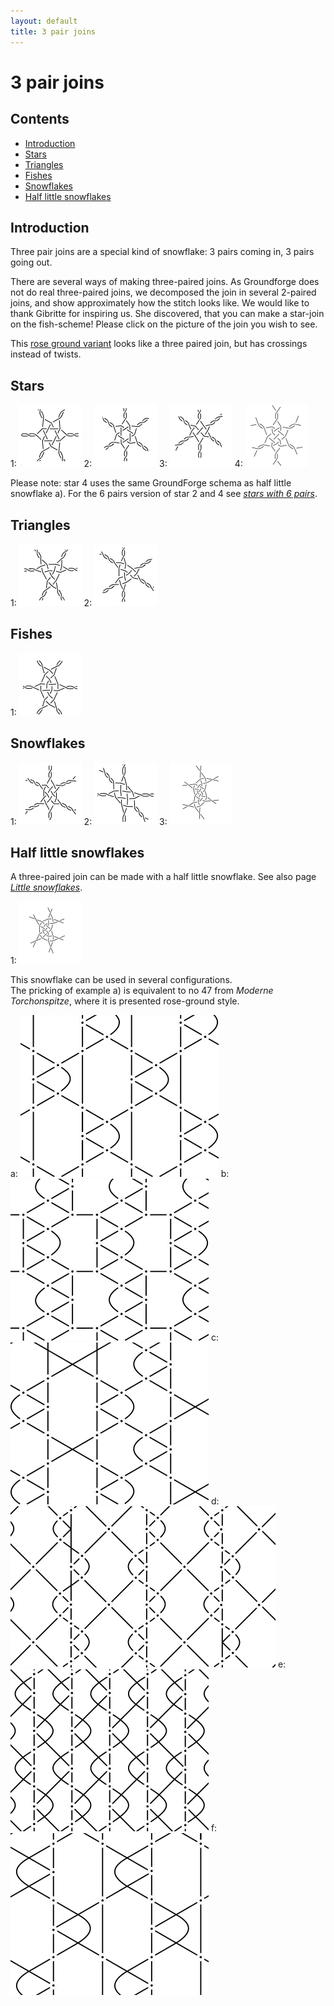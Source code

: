 ```yaml
---
layout: default
title: 3 pair joins
---
```


# 3 pair joins

## Contents

* [Introduction](#introduction)
* [Stars](#stars)
* [Triangles](#triangles)
* [Fishes](#fishes)
* [Snowflakes](#snowflakes)
* [Half little snowflakes](#half-little-snowflakes)

## Introduction

Three pair joins are a special kind of snowflake: 3 pairs coming in, 3 pairs going out.

There are several ways of making three-paired joins. As Groundforge does not do real three-paired joins, we decomposed the join in several 2-paired joins, and show approximately how the stitch looks like. We would like to thank Gibritte for inspiring us. She discovered, that you can make a star-join on the fish-scheme! Please click on the picture of the join you wish to see.    

This [rose ground variant][T-3cc] looks like a three paired join, but has crossings instead of twists.   

[T-3cc]: /GroundForge/stitches?patchWidth=12&patchHeight=16&a1=tctc&b1=cc&c1=ctct&d1=cc&b2=c&d2=c&tile=5831,-4-7&footsideStitch=ctctt&tileStitch=c&headsideStitch=ctctt&shiftColsSW=-2&shiftRowsSW=2&shiftColsSE=2&shiftRowsSE=2

## Stars

1:&nbsp;[![p-3pr-st-h]][t-3pr-st-h] 
2:&nbsp;[![p-3pr-st-v]][t-3pr-st-v] 
3:&nbsp;[![p-3pr-s2-v]][t-3pr-s2-v] 
4:&nbsp;[![p-3pr-hlf-st]][t-3pr-hlf-st]
<p style="clear: both"></p> 

Please note: star 4 uses the same GroundForge schema as half little snowflake a). For the 6 pairs version of star 2 and 4 see [_stars with 6 pairs_][page-6-stars].     

[p-3pr-st-h]: ../images/snow_3/3pr-st-h.png "horizontal star, family 321"
[p-3pr-st-v]: ../images/snow_3/3pr-st-v.png "vertical star, family 321"
[p-3pr-s2-v]: ../images/snow_3/3pr-s2-v.png "vertical star 2, family 231"
[p-3pr-hlf-st]: ../images/snow_3/3pr-hlf-st.png "star with centre stitch, family 123"

[t-3pr-st-h]: /GroundForge/stitches?patchWidth=8&patchHeight=12&d1=c&b1=ctct&l2=ctctrrr&d2=crclcrrr&c2=crclc&b2=ctcttt&a2=ctctl&d3=cttt&k4=ctct&c4=c&l5=ctctrr&k5=ctctrr&d5=clcrc&c5=clcrclll&a5=ctctll&c6=cttt&footside=x4,48,xx,x-,1z,xw&tile=-5,68,-7,5-,12,4-&headside=-x,V8,YX,7X,17,XX&footsideStitch=ctct&tileStitch=ctc&headsideStitch=ctct&shiftColsSW=0&shiftRowsSW=6&shiftColsSE=2&shiftRowsSE=6

[t-3pr-st-v]: /GroundForge/stitches?patchWidth=12&patchHeight=20&b1=clcrc&a1=c&d3=clcrclll&a3=cttt&c4=c&b4=crclc&d6=crclcrrr&c6=cttt&tile=76x-,yxxy,6-x4,x24-,xxww,x-27&tileStitch=ctct&shiftColsSW=0&shiftRowsSW=6&shiftColsSE=4&shiftRowsSE=6

[t-3pr-s2-v]: /GroundForge/stitches?patchWidth=12&patchHeight=20&b1=ct&a1=c&d3=lclll&a3=cttt&c4=c&b4=ct&d6=rcrrr&c6=cttt&tile=76x-,yxxy,6-x4,x24-,xxww,x-27&footsideStitch=ctctt&tileStitch=ctct&headsideStitch=ctctt&shiftColsSW=0&shiftRowsSW=6&shiftColsSE=4&shiftRowsSE=6

[t-3pr-hlf-st]: /GroundForge/stitches.html?patchWidth=15&patchHeight=25&tile=7-,-5,B-,-C,B-,x-,x-,x-&shiftColsSW=0&shiftRowsSW=8&shiftColsSE=2&shiftRowsSE=4&a1=c&b2=clcr&a3=ctc&b4=clcrr&a5=ctt

[page-6-stars]: ../docs/snow_6#stars

## Triangles       

1:&nbsp;[![p-3pr-tr-h]][t-3pr-tr-h] 
2:&nbsp;[![p-3pr-tr-v]][t-3pr-tr-v]    
<p style="clear: both"></p> 

[p-3pr-tr-h]: ../images/snow_3/3pr-tr-h.png "horizontal triangle, family 321"
[p-3pr-tr-v]: ../images/snow_3/3pr-tr-v.png "vertical triangle, family 321"

[t-3pr-tr-h]: /GroundForge/stitches?patchWidth=12&patchHeight=12&b1=ctcttt&b2=ctc&a2=ctcrrr&a3=ctcttt&b4=ctclll&a4=ctc&tile=-4,68,7-,12&tileStitch=ctc&shiftColsSW=0&shiftRowsSW=4&shiftColsSE=2&shiftRowsSE=4

[t-3pr-tr-v]: /GroundForge/stitches?patchWidth=10&patchHeight=10&c1=ctc&a1=ctcttt&d2=ctcrrr&tile=B-C-,---5&tileStitch=ctc&shiftColsSW=-2&shiftRowsSW=2&shiftColsSE=2&shiftRowsSE=2

## Fishes       

1:&nbsp;[![p-3pr-fh-h]][t-3pr-fh-h] 
<p style="clear: both"></p> 

[p-3pr-fh-h]: ../images/snow_3/3pr-fh-h.png "fish, family 231"

[t-3pr-fh-h]: /GroundForge/stitches?patchWidth=8&patchHeight=12&d1=ctc&b1=ctct&l2=ctctrrr&d2=ctcrrr&c2=ctc&b2=ctcttt&a2=ctctl&d3=ctcttt&k4=ctct&c4=ctc&l5=ctctrr&k5=ctctrr&d5=ctc&c5=ctclll&a5=ctctll&c6=ctcttt&footside=x4,48,xx,x-,1z,xw&tile=-5,68,-7,5-,12,4-&headside=-x,V8,YX,7X,17,XX&footsideStitch=ctct&tileStitch=ctc&headsideStitch=ctct&shiftColsSW=0&shiftRowsSW=6&shiftColsSE=2&shiftRowsSE=6

## Snowflakes

1:&nbsp;[![p-3pr-sn-v]][t-3pr-sn-v] 
2:&nbsp;[![p-3pr-sn-d]][t-3pr-sn-d] 
3:&nbsp;[![p-3pr-123]][t-3pr-123]         
<p style="clear: both"></p>   

[p-3pr-sn-v]: ../images/snow_3/3pr-sn-v.png "snowflake, family 321"
[p-3pr-sn-d]: ../images/snow_3/3pr-sn-d.png "diagonal snowflake, family 321"
[p-3pr-123]: ../images/snow_3/3pr-123.png "familie 123"

[t-3pr-sn-v]: /GroundForge/stitches?patchWidth=12&patchHeight=20&b1=ctcr&a1=cl&d3=ctclll&a3=cttt&c4=cr&b4=ctcl&d6=ctcrrr&c6=cttt&tile=76x-,yxxy,6-x4,x24-,xxww,x-27&tileStitch=ctct&shiftColsSW=0&shiftRowsSW=6&shiftColsSE=4&shiftRowsSE=6

[t-3pr-sn-d]: /GroundForge/stitches?patchWidth=17&patchHeight=20&e1=cl&a1=cr&e2=ctctrr&d2=ctc&b2=ctcrrr&a2=ctcl&d3=cttt&b3=cttt&c4=ctcttt&d5=cr&b5=cl&e6=ctc&d6=ctctll&b6=ctcr&a6=ctclll&e7=cttt&a7=cttt&f8=ctcttt&tile=c---b-,m9-l8-,-7-4--,--5---,-b-c--,0f-1h-,4---7-,-----5&tileStitch=ctct&shiftColsSW=0&shiftRowsSW=8&shiftColsSE=6&shiftRowsSE=8   

[t-3pr-123]: /GroundForge/stitches?patchWidth=17&patchHeight=20&paintStitches=ctct&b1=ctc&b2=ctc&a2=ctc&c3=ctcr&b3=ctc&b4=ctct&tile=-1z,58-,-79,z4-,-x-&shiftColsSW=0&shiftRowsSW=5&shiftColsSE=3&shiftRowsSE=2

## Half little snowflakes

A three-paired join can be made with a half little snowflake. See also page [_Little snowflakes_][page-little].     

1:&nbsp;[![p-3pr-132]][t-3pr-132]  
<p style="clear: both"></p>

This snowflake can be used in several configurations.        
The pricking of example a) is equivalent to no 47 from _Moderne Torchonspitze_, where it is presented rose-ground style. 

<span>a:&nbsp;[![half little snowflake 1][p-sn-half-1]][t-sn-half-1]</span> 
<span>b:&nbsp;[![half little snowflake 2][p-sn-half-2]][t-sn-half-2]</span> 
<span>c:&nbsp;[![half little snowflake 3][p-sn-half-3]][t-sn-half-3]</span> 
<span>d:&nbsp;[![half little snowflake 4][p-sn-half-4]][t-sn-half-4]</span> 
<span>e:&nbsp;[![half little snowflake 5][p-sn-half-5]][t-sn-half-5]</span> 
<span>f:&nbsp;[![half little snowflake 6][p-sn-half-6]][t-sn-half-6]</span> 
<p style="clear: both"></p>

[p-sn-half-1]: ../images/snow_3/g-sn-half-60-1.svg "h366, topologically equivalent to Moderne Torchonspitze no 47"
[p-sn-half-2]: ../images/snow_3/g-sn-half-60-2.svg "h305"
[p-sn-half-3]: ../images/snow_3/g-sn-half-60-3.svg "h362 honeycomb by P. Fouché"
[p-sn-half-4]: ../images/snow_3/g-sn-half-45-4.svg "hw362"
[p-sn-half-5]: ../images/snow_3/g-sn-half-45-5.svg "hw365"
[p-sn-half-6]: ../images/snow_3/g-sn-half-60-6.svg "hw363"

[t-sn-half-1]: /GroundForge/stitches?patchWidth=15&patchHeight=20&paintStitches=tctct&a1=ctc&b2=ctc&a3=tctct&b4=ctcrr&a5=ctctt&tile=7-,-5,B-,-C,B-,x-,x-,x-&shiftColsSW=0&shiftRowsSW=8&shiftColsSE=2&shiftRowsSE=4

[t-sn-half-2]: /GroundForge/stitches?patchWidth=15&patchHeight=20&paintStitches=ctctt&c1=ctctt&a1=ctct&b2=ct&a3=ct&b4=ctr&c5=ctct&a5=ctctt&b6=ct&c7=ct&b8=ctl&tile=6-C,-5-,B--,-C-,B-2,-5-,--C,-B-&shiftColsSW=0&shiftRowsSW=8&shiftColsSE=3&shiftRowsSE=8

[t-sn-half-3]: /GroundForge/stitches?patchWidth=30&patchHeight=30&paintStitches=cttctt&i1=ctctt&g1=ctc&c1=ctc&a1=ctctt&j2=cttctt&f2=ctc&d2=ctc&i3=ctc&g3=ctcrr&c3=ctcll&a3=ctc&h4=ctc&f4=ctctt&d4=ctctt&b4=ctc&i5=ctc&e5=cttctt&a5=ctc&h6=ctcll&f6=ctc&d6=ctc&b6=ctcrr&tile=4-5x-x5-7-,x-x7-4x-x5,7-4x-x7-4-,x5-7-4-5x-,4x-x5x-x7-,x7-4-7-4x-&shiftColsSW=0&shiftRowsSW=6&shiftColsSE=10&shiftRowsSE=6

[t-sn-half-4]: /GroundForge/stitches?patchWidth=15&patchHeight=20&paintStitches=tctct&g1=ctc&c1=ctc&a1=tctct&h2=ctc&g2=ctc&f2=ctc&d2=ctc&c2=ctc&b2=ctc&tile=5-4---7-,-21C-B86&shiftColsSW=-4&shiftRowsSW=2&shiftColsSE=4&shiftRowsSE=2     

[t-sn-half-5]: /GroundForge/stitches.html?patchWidth=15&patchHeight=20&tile=834,4x-,173,7-x&shiftColsSW=0&shiftRowsSW=4&shiftColsSE=3&shiftRowsSE=4&c1=ctcll&b1=ctc&a1=ctc&a2=lctcl&c3=ctc&b3=ctcrr&a3=ctc&a4=rctcr

[t-sn-half-6]: /GroundForge/stitches.html?patchWidth=15&patchHeight=25&tile=7-4-,x5x-,4xx-,x7x-,4-7-,x-x5,7-xx,x-x4&shiftColsSW=0&shiftRowsSW=8&shiftColsSE=4&shiftRowsSE=8&c1=rctct&a1=ctc&b2=ctc&a3=ctc&b4=ctc&c5=lctct&a5=ctc&d6=ctc&a7=ctc&d8=ctc


[p-3pr-132]: ../images/snow_3/3pr-132.png "half little snowflake, familie 132"

[t-3pr-132]: /GroundForge/stitches?patchWidth=17&patchHeight=20&paintStitches=ctcl&e1=ctcr&d1=ctct&b1=ctc&a1=ctc&f2=ctct&b2=ctc&e3=ctc&d3=ctc&b3=ctct&a3=ctcl&d4=ctc&tile=21z17-,x7-x-5,48v86-,-x-4x-&shiftColsSW=0&shiftRowsSW=4&shiftColsSE=6&shiftRowsSE=2

[page-little]: ../docs/snowflakes#half-little-snowflake

